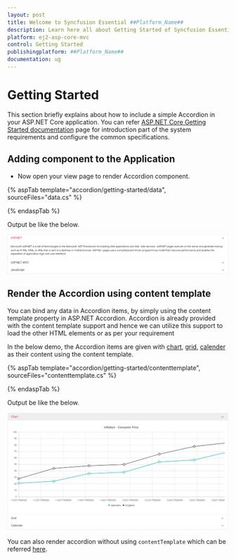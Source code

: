```yaml
---
layout: post
title: Welcome to Syncfusion Essential ##Platform_Name##
description: Learn here all about Getting Started of Syncfusion Essential ##Platform_Name## widgets based on HTML5 and jQuery.
platform: ej2-asp-core-mvc
control: Getting Started
publishingplatform: ##Platform_Name##
documentation: ug
---
```



# Getting Started

 This section briefly explains about how to include a simple Accordion in your ASP.NET Core application. You can refer [ASP.NET Core Getting Started documentation](https://ej2.syncfusion.com/aspnetcore/documentation/getting-started/) page for introduction part of the system requirements and configure the common specifications.

## Adding component to the Application

* Now open your view page to render Accordion component.

{% aspTab template="accordion/getting-started/data", sourceFiles="data.cs" %}

{% endaspTab %}

Output be like the below.

![Default accordion](../../accordion/images/accordion.PNG)

## Render the Accordion using content template

You can bind any data in Accordion items, by simply using the content template property in ASP.NET Accordion. Accordion is already provided with the content template support and hence we can utilize this support to load the other HTML elements or as per your requirement

In the below demo, the Accordion items are given with [chart](../../chart), [grid](../../grid), [calender](../../calendar) as their content using the content template.

{% aspTab template="accordion/getting-started/contenttemplate", sourceFiles="contenttemplate.cs" %}

{% endaspTab %}

Output be like the below.

![content template](../../accordion/images/contenttemplate.PNG)

You can also render accordion without using `contentTemplate` which can be referred [here](../../accordion/how-to/set-the-nested-accordion).